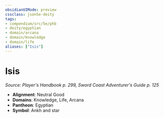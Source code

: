 ```yaml
---
obsidianUIMode: preview
cssclass: json5e-deity
tags:
- compendium/src/5e/phb
- deity/egyptian
- domain/arcana
- domain/knowledge
- domain/life
aliases: ["Isis"]
---
```

# Isis
*Source: Player's Handbook p. 299, Sword Coast Adventurer's Guide p. 125* 

- **Alignment**: Neutral Good
- **Domains**: Knowledge, Life, Arcana
- **Pantheon**: Egyptian
- **Symbol**: Ankh and star